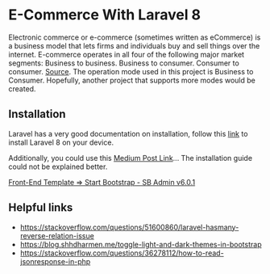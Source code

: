 # E-Commerce With Laravel 8

Electronic commerce or e-commerce (sometimes written as eCommerce) is a business model that lets firms and individuals buy and sell things over the internet. E-commerce operates in all four of the following major market segments: Business to business. Business to consumer. Consumer to consumer. [Source](https://www.investopedia.com). The operation mode used in this project is Business to Consumer. 
Hopefully, another project that supports more modes would be created.

## Installation

Laravel has a very good documentation on installation, follow this [link](https://laravel.com/docs/8.x/installation) to install Laravel 8 on your device. 

Additionally, you could use this [Medium Post Link](https://medium.com/@owthub/laravel-8-installation-guide-php-framework-de42e145765c)... The installation guide could not be explained better.

<!---
## Contributing
Pull requests are welcome. For major changes, please open an issue first to discuss what you would like to change.

Please make sure to update tests as appropriate.

--> 


[Front-End Template => Start Bootstrap - SB Admin v6.0.1](https://startbootstrap.com/templates/sb-admin)


## Helpful links 
- https://stackoverflow.com/questions/51600860/laravel-hasmany-reverse-relation-issue
- https://blog.shhdharmen.me/toggle-light-and-dark-themes-in-bootstrap
- https://stackoverflow.com/questions/36278112/how-to-read-jsonresponse-in-php
